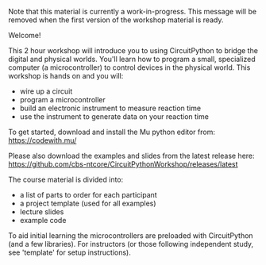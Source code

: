 Note that this material is currently a work-in-progress. This message will be
removed when the first version of the workshop material is ready.

Welcome!

This 2 hour workshop will introduce you to using CircuitPython to bridge the
digital and physical worlds. You'll learn how to program a small, specialized
computer (a microcontroller) to control devices in the physical world. This
workshop is hands on and you will:
- wire up a circuit
- program a microcontroller
- build an electronic instrument to measure reaction time
- use the instrument to generate data on your reaction time

To get started, download and install the Mu python editor from: https://codewith.mu/

Please also download the examples and slides from the latest release here:
https://github.com/cbs-ntcore/CircuitPythonWorkshop/releases/latest

The course material is divided into:
- a list of parts to order for each participant
- a project template (used for all examples)
- lecture slides
- example code

To aid initial learning the microcontrollers are preloaded with CircuitPython
(and a few libraries). For instructors (or those following independent study,
see 'template' for setup instructions).
